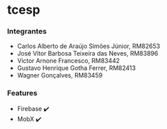 # tcesp

<h3>Integrantes</h3>
<ul>
  <li>Carlos Alberto de Araújo Simões Júnior, RM82653</li>
  <li>José Vitor Barbosa Teixeira das Neves, RM83896</li>
  <li>Victor Arnone Francesco, RM83442</li>
  <li>Gustavo Henrique Gotha Ferrer, RM82413</li>
  <li>Wagner Gonçalves, RM83459</li>
</ul>

<h3>Features</h3>
<ul>
  <li>Firebase ✔️</li>
  <li>MobX ✔️</li>
</ul>
